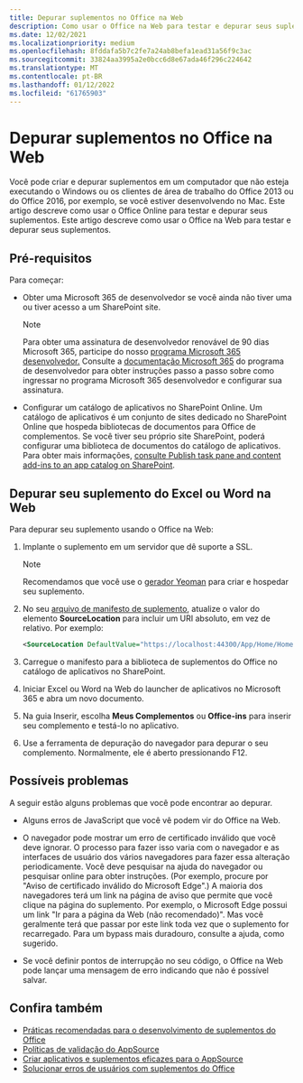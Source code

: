 ```yaml
---
title: Depurar suplementos no Office na Web
description: Como usar o Office na Web para testar e depurar seus suplementos.
ms.date: 12/02/2021
ms.localizationpriority: medium
ms.openlocfilehash: 8fddafa5b7c2fe7a24ab8befa1ead31a56f9c3ac
ms.sourcegitcommit: 33824aa3995a2e0bcc6d8e67ada46f296c224642
ms.translationtype: MT
ms.contentlocale: pt-BR
ms.lasthandoff: 01/12/2022
ms.locfileid: "61765903"
---
```

# <a name="debug-add-ins-in-office-on-the-web"></a>Depurar suplementos no Office na Web

Você pode criar e depurar suplementos em um computador que não esteja executando o Windows ou os clientes de área de trabalho do Office 2013 ou do Office 2016, por exemplo, se você estiver desenvolvendo no Mac. Este artigo descreve como usar o Office Online para testar e depurar seus suplementos. Este artigo descreve como usar o Office na Web para testar e depurar seus suplementos. 

## <a name="prerequisites"></a>Pré-requisitos

Para começar:

- Obter uma Microsoft 365 de desenvolvedor se você ainda não tiver uma ou tiver acesso a um SharePoint site.

  > [!NOTE]
  > Para obter uma assinatura de desenvolvedor renovável de 90 dias Microsoft 365, participe do nosso [programa Microsoft 365 desenvolvedor.](https://developer.microsoft.com/office/dev-program) Consulte a [documentação Microsoft 365](/office/developer-program/office-365-developer-program) do programa de desenvolvedor para obter instruções passo a passo sobre como ingressar no programa Microsoft 365 desenvolvedor e configurar sua assinatura.

- Configurar um catálogo de aplicativos no SharePoint Online. Um catálogo de aplicativos é um conjunto de sites dedicado no SharePoint Online que hospeda bibliotecas de documentos para Office de complementos. Se você tiver seu próprio site SharePoint, poderá configurar uma biblioteca de documentos do catálogo de aplicativos. Para obter mais informações, [consulte Publish task pane and content add-ins to an app catalog on SharePoint](../publish/publish-task-pane-and-content-add-ins-to-an-add-in-catalog.md).


## <a name="debug-your-add-in-from-excel-or-word-on-the-web"></a>Depurar seu suplemento do Excel ou Word na Web

Para depurar seu suplemento usando o Office na Web:

1. Implante o suplemento em um servidor que dê suporte a SSL.

    > [!NOTE]
    > Recomendamos que você use o [gerador Yeoman](https://github.com/OfficeDev/generator-office) para criar e hospedar seu suplemento.

2. No seu [arquivo de manifesto de suplemento](../develop/add-in-manifests.md), atualize o valor do elemento **SourceLocation** para incluir um URI absoluto, em vez de relativo. Por exemplo:

    ```xml
    <SourceLocation DefaultValue="https://localhost:44300/App/Home/Home.html" />
    ```

3. Carregue o manifesto para a biblioteca de suplementos do Office no catálogo de aplicativos no SharePoint.

4. Iniciar Excel ou Word na Web do launcher de aplicativos no Microsoft 365 e abra um novo documento.

5. Na guia Inserir, escolha **Meus Complementos** ou **Office-ins** para inserir seu complemento e testá-lo no aplicativo.

6. Use a ferramenta de depuração do navegador para depurar o seu complemento. Normalmente, ele é aberto pressionando F12.

## <a name="potential-issues"></a>Possíveis problemas

A seguir estão alguns problemas que você pode encontrar ao depurar.

- Alguns erros de JavaScript que você vê podem vir do Office na Web.

- O navegador pode mostrar um erro de certificado inválido que você deve ignorar. O processo para fazer isso varia com o navegador e as interfaces de usuário dos vários navegadores para fazer essa alteração periodicamente. Você deve pesquisar na ajuda do navegador ou pesquisar online para obter instruções. (Por exemplo, procure por "Aviso de certificado inválido do Microsoft Edge".) A maioria dos navegadores terá um link na página de aviso que permite que você clique na página do suplemento. Por exemplo, o Microsoft Edge possui um link "Ir para a página da Web (não recomendado)". Mas você geralmente terá que passar por este link toda vez que o suplemento for recarregado. Para um bypass mais duradouro, consulte a ajuda, como sugerido.

- Se você definir pontos de interrupção no seu código, o Office na Web pode lançar uma mensagem de erro indicando que não é possível salvar.

## <a name="see-also"></a>Confira também

- [Práticas recomendadas para o desenvolvimento de suplementos do Office](../concepts/add-in-development-best-practices.md)
- [Políticas de validação do AppSource](/legal/marketplace/certification-policies)  
- [Criar aplicativos e suplementos eficazes para o AppSource](/office/dev/store/create-effective-office-store-listings)  
- [Solucionar erros de usuários com suplementos do Office](testing-and-troubleshooting.md)
